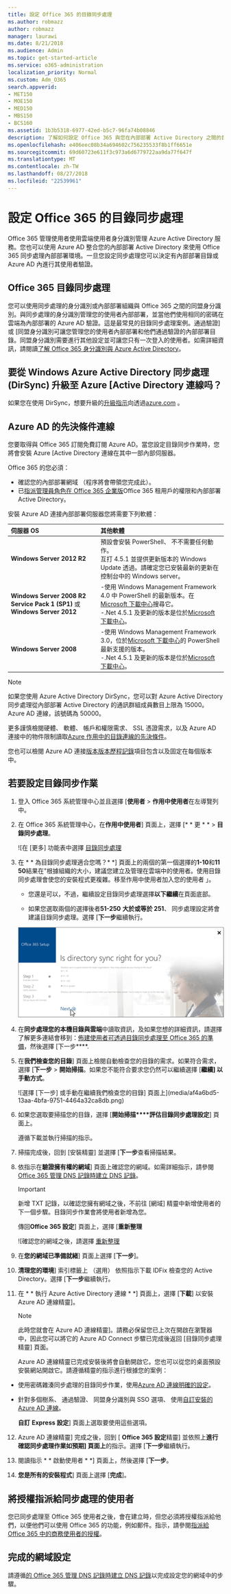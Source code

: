 ```yaml
---
title: 設定 Office 365 的目錄同步處理
ms.author: robmazz
author: robmazz
manager: laurawi
ms.date: 8/21/2018
ms.audience: Admin
ms.topic: get-started-article
ms.service: o365-administration
localization_priority: Normal
ms.custom: Adm_O365
search.appverid:
- MET150
- MOE150
- MED150
- MBS150
- BCS160
ms.assetid: 1b3b5318-6977-42ed-b5c7-96fa74b08846
description: 了解如何設定 Office 365 與您在內部部署 Active Directory 之間的目錄同步處理。
ms.openlocfilehash: e406eec08b34a694602c756235533f8b1ff6651e
ms.sourcegitcommit: 69d60723e611f3c973a6d6779722aa9da77f647f
ms.translationtype: MT
ms.contentlocale: zh-TW
ms.lasthandoff: 08/27/2018
ms.locfileid: "22539961"
---
```

# <a name="set-up-directory-synchronization-for-office-365"></a>設定 Office 365 的目錄同步處理
Office 365 管理使用者使用雲端使用者身分識別管理 Azure Active Directory 服務。您也可以使用 Azure AD 整合您的內部部署 Active Directory 來使用 Office 365 同步處理內部部署環境。一旦您設定同步處理您可以決定有內部部署目錄或 Azure AD 內進行其使用者驗證。
  
## <a name="office-365-directory-synchronization"></a>Office 365 目錄同步處理
您可以使用同步處理的身分識別或內部部署組織與 Office 365 之間的同盟身分識別。與同步處理的身分識別管理您的使用者內部部署，並當他們使用相同的密碼在雲端為內部部署的 Azure AD 驗證。這是最常見的目錄同步處理案例。通過驗證] 或 [同盟身分識別可讓您管理您的使用者內部部署和他們通過驗證的內部部署目錄。同盟身分識別需要進行其他設定並可讓您只有一次登入的使用者。如需詳細資訊，請閱讀[了解 Office 365 身分識別與 Azure Active Directory](about-office-365-identity.md)。
  
## <a name="want-to-upgrade-from-windows-azure-active-directory-sync-dirsync-to-azure-active-directory-connect"></a>要從 Windows Azure Active Directory 同步處理 (DirSync) 升級至 Azure [Active Directory 連線吗？
如果您在使用 DirSync，想要升級的[升級指示](https://go.microsoft.com/fwlink/p/?LinkId=733240)向透過[azure.com](https://azure.com) 。
  
## <a name="prerequisites-for-azure-ad-connect"></a>Azure AD 的先決條件連線
您要取得與 Office 365 訂閱免費訂閱 Azure AD。當您設定目錄同步作業時，您將會安裝 Azure [Active Directory 連線在其中一部內部伺服器。
  
Office 365 的您必須：
  
- 確認您的內部部署網域 （程序將會帶領您完成此）。
- 已[指派管理員角色在 Office 365 企業版](https://support.office.com/article/EAC4D046-1AFD-4F1A-85FC-8219C79E1504)Office 365 租用戶的權限和內部部署 Active Directory。 
    
安裝 Azure AD 連接內部部署伺服器您將需要下列軟體：
  
|**伺服器 OS**|**其他軟體**|
|:-----|:-----|
|**Windows Server 2012 R2** | 預設會安裝 PowerShell、 不不需要任何動作。  <br/> 互打 4.5.1 並提供更新版本的 Windows Update 透過。請確定您已安裝最新的更新在控制台中的 Windows server。 |
|**Windows Server 2008 R2 Service Pack 1 (SP1)** 或**Windows Server 2012** | -使用 Windows Management Framework 4.0 中 PowerShell 的最新版本。在[Microsoft 下載中心](https://go.microsoft.com/fwlink/p/?LinkId=717996)搜尋它。<br/> -.Net 4.5.1 及更新的版本是位於[Microsoft 下載中心](https://go.microsoft.com/fwlink/p/?LinkId=717996)。 |
|**Windows Server 2008** | -使用 Windows Management Framework 3.0，位於[Microsoft 下載中心](https://go.microsoft.com/fwlink/p/?LinkId=717996)的 PowerShell 最新支援的版本。  <br/> -.Net 4.5.1 及更新的版本是位於[Microsoft 下載中心](https://go.microsoft.com/fwlink/p/?LinkId=717996)。 |
   
> [!NOTE]
> 如果您使用 Azure Active Directory DirSync，您可以對 Azure Active Directory 同步處理從內部部署 Active Directory 的通訊群組成員數目上限為 15000。Azure AD 連線，該號碼為 50000。 
  
更多謹慎檢閱硬體、 軟體、 帳戶和權限需求、 SSL 憑證需求，以及 Azure AD 連接中的物件限制讀取[Azure 作用中的目錄連線的先決條件](https://go.microsoft.com/fwlink/p/?LinkId=716896)。
  
您也可以檢閱 Azure AD 連接[版本版本歷程記錄](https://go.microsoft.com/fwlink/p/?LinkId=733238)項目包含以及固定在每個版本中。 

## <a name="to-set-up-directory-synchronization"></a>若要設定目錄同步作業
1. 登入 Office 365 系統管理中心並且選擇 [**使用者** \> **作用中使用者**在左導覽列中。 
2. 在 Office 365 系統管理中心，在**作用中使用者**] 頁面上，選擇 [* * 更 * * \> **目錄同步處理**。
    
    ![在 [更多] 功能表中選擇 [目錄同步處理](media/dc6669e5-c01b-471e-9cdf-04f5d44e1c4b.png)
  
3. 在 * * 為目錄同步處理適合您嗎？* *] 頁面上的兩個的第一個選擇的**1-10**和**11 50**結果在"根據組織的大小，建議您建立及管理在雲端中的使用者。使用目錄同步處理會使您的安裝程式更複雜。移至作用中使用者加入您的使用者 」。 
    
    - 您還是可以，不過，繼續設定目錄同步處理選擇**以下繼續**在頁面底部。 
    
    - 如果您選取兩個的選擇後者**51-250** **大於或等於 251**、 同步處理設定將會建議目錄同步處理。選擇 [**下一步**繼續執行。 
    
    ![選擇 [下一步] 繼續進行目錄同步處理設定](media/359a1eb9-99ae-4b5b-a413-4de53037cceb.png)
  
4. 在**同步處理您的本機目錄與雲端**中讀取資訊，及如果您想的詳細資訊，請選擇了解更多連結會移到：[佈建使用者可透過目錄同步處理至 Office 365 的準備](prepare-for-directory-synchronization.md)，然後選擇 [下一步****. 
    
5. 在**我們檢查您的目錄**] 頁面上檢閱自動檢查您的目錄的需求。如果符合需求，選擇 [**下一步** \> **開始掃描**。如果您不能符合要求您仍然可以繼續選擇 [**繼續] 以手動方式**。
    
    ![選擇 [下一步] 或手動在繼續我們檢查您的目錄] 頁面上](media/af4a6bd5-13aa-4bfa-9751-4464a32ca8db.png)
  
6. 如果您選取要掃描您的目錄，選擇 [**開始掃描****評估目錄同步處理設定**] 頁面上。 
    
    遵循下載並執行掃描的指示。
    
7. 掃描完成後，回到 [安裝精靈] 並選擇 [**下一步**查看掃描結果。 
    
8. 依指示在**驗證擁有權的網域**] 頁面上確認您的網域。如需詳細指示，請參閱[Office 365 管理 DNS 記錄時建立 DNS 記錄](https://support.office.com/article/b0f3fdca-8a80-4e8e-9ef3-61e8a2a9ab23)。
    
    > [!IMPORTANT]
    > 新增 TXT 記錄，以確認您擁有網域之後，不前往 [網域] 精靈中新增使用者的下一個步驟。目錄同步作業會將使用者新增為您。 
  
    傳回**Office 365 設定**] 頁面上，選擇 [**重新整理**
    
    ![確認您的網域之後，請選擇 [重新整理](media/9b5fb593-5ff7-49f0-80d0-18e36d39d669.png)
  
9. 在**您的網域已準備就緒**] 頁面上選擇 [**下一步**]。
    
10. **清理您的環境**] 索引標籤上 （選用） 依照指示下載 IDFix 檢查您的 Active Directory。選擇 [**下一步**繼續執行。 
    
11. 在 * * 執行 Azure Active Directory 連線 * *] 頁面上，選擇 [**下載**] 以安裝 Azure AD 連線精靈]。 
    
    > [!NOTE]
    > 此時您就會在 Azure AD 連線精靈]。請務必保留您已上次在開啟在瀏覽器中，因此您可以將它的 Azure AD Connect 步驟已完成後返回 [目錄同步處理精靈] 頁面。 
  
    Azure AD 連線精靈已完成安裝後將會自動開啟它。您也可以從您的桌面預設安裝網站開啟它。請遵循精靈的指示進行根據您的案例：
    
  - 使用密碼雜湊同步處理的目錄同步作業，使用[Azure AD 連線明確的設定](https://go.microsoft.com/fwlink/p/?LinkID=698537)。
    
  - 針對多個樹系、 通過驗證、 同盟身分識別與 SSO 選項、 使用[自訂安裝的 Azure AD 連線](https://go.microsoft.com/fwlink/p/?LinkId=698430)。
    
    **自訂** **Express 設定**] 頁面上選取要使用這些選項。 
    
12. Azure AD 連線精靈] 完成之後，回到 [ **Office 365 設定**精靈] 並依照上**進行確認同步處理作業如預期] 頁面上**的指示。選擇 [**下一步**繼續執行。 
    
13. 閱讀指示 * * 啟動使用者 * *] 頁面上，然後選擇 [**下一步**。
    
14. **您是所有的安裝程式**] 頁面上選擇 [**完成**]。 
    
## <a name="assign-licences-to-synchronized-users"></a>將授權指派給同步處理的使用者
您已同步處理至 Office 365 使用者之後，會在建立時，但您必須將授權指派給他們，以便他們可以使用 Office 365 的功能，例如郵件。指示，請參閱[指派給 Office 365 中的商務使用者的授權](https://support.office.com/article/997596b5-4173-4627-b915-36abac6786dc)。
    
## <a name="finish-setting-up-domains"></a>完成的網域設定
請遵循[的 Office 365 管理 DNS 記錄時建立 DNS 記錄](https://support.office.com/article/b0f3fdca-8a80-4e8e-9ef3-61e8a2a9ab23)以完成設定您的網域中的步驟。